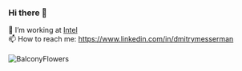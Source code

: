 ### Hi there 👋

🔭 I’m working at [Intel](https://www.intel.com/content/www/us/en/homepage.html)  
📫 How to reach me: <https://www.linkedin.com/in/dmitrymesserman>  
</br>
![BalconyFlowers](https://user-images.githubusercontent.com/28642149/144700941-276dc24f-b01c-4fe7-97bd-7eb0c9abeaa1.PNG)
